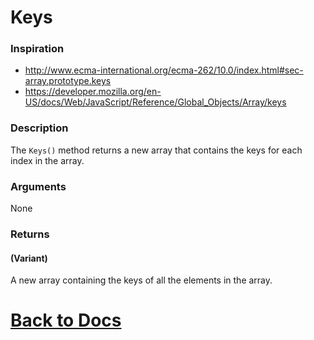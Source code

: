 # Keys
### Inspiration
* http://www.ecma-international.org/ecma-262/10.0/index.html#sec-array.prototype.keys
* https://developer.mozilla.org/en-US/docs/Web/JavaScript/Reference/Global_Objects/Array/keys

### Description
The `Keys()` method returns a new array that contains the keys for each index in the array.

### Arguments
None
### Returns
#### (Variant)
A new array containing the keys of all the elements in the array. 

# [Back to Docs](https://senipah.github.io/VBA-Better-Array/)
